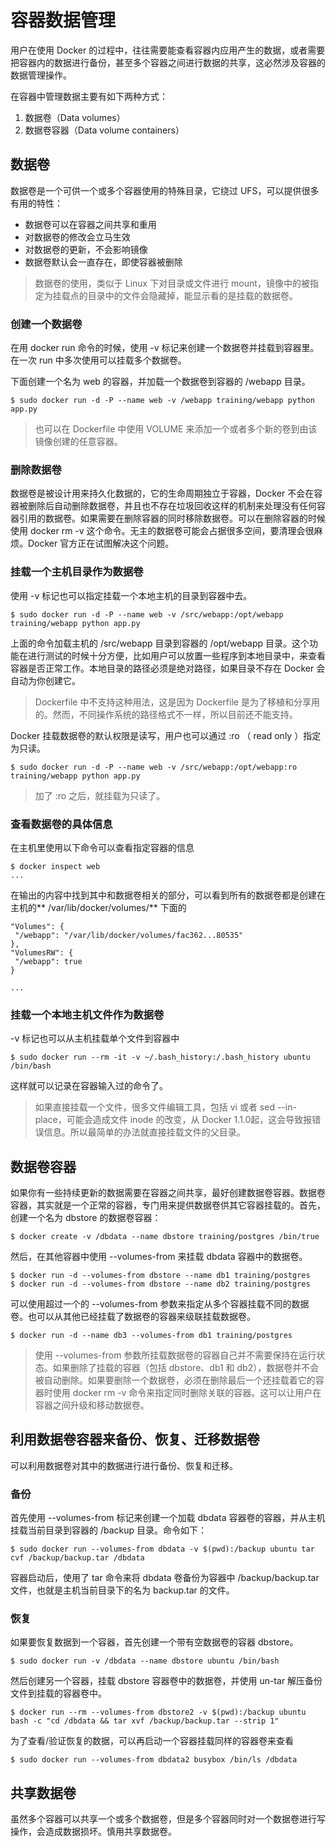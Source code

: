 # 容器数据管理

用户在使用 Docker 的过程中，往往需要能查看容器内应用产生的数据，或者需要把容器内的数据进行备份，甚至多个容器之间进行数据的共享，这必然涉及容器的数据管理操作。

在容器中管理数据主要有如下两种方式：

1. 数据卷（Data volumes）
2. 数据卷容器（Data volume containers）

## 数据卷
数据卷是一个可供一个或多个容器使用的特殊目录，它绕过 UFS，可以提供很多有用的特性：

- 数据卷可以在容器之间共享和重用
- 对数据卷的修改会立马生效
- 对数据卷的更新，不会影响镜像
- 数据卷默认会一直存在，即使容器被删除

> 数据卷的使用，类似于 Linux 下对目录或文件进行 mount，镜像中的被指定为挂载点的目录中的文件会隐藏掉，能显示看的是挂载的数据卷。

### 创建一个数据卷

在用 docker run 命令的时候，使用 -v 标记来创建一个数据卷并挂载到容器里。在一次 run 中多次使用可以挂载多个数据卷。

下面创建一个名为 web 的容器，并加载一个数据卷到容器的 /webapp 目录。

```
$ sudo docker run -d -P --name web -v /webapp training/webapp python app.py
```

> 也可以在 Dockerfile 中使用 VOLUME 来添加一个或者多个新的卷到由该镜像创建的任意容器。

### 删除数据卷
数据卷是被设计用来持久化数据的，它的生命周期独立于容器，Docker 不会在容器被删除后自动删除数据卷，并且也不存在垃圾回收这样的机制来处理没有任何容器引用的数据卷。如果需要在删除容器的同时移除数据卷。可以在删除容器的时候使用 docker rm -v 这个命令。无主的数据卷可能会占据很多空间，要清理会很麻烦。Docker 官方正在试图解决这个问题。

### 挂载一个主机目录作为数据卷

使用 -v 标记也可以指定挂载一个本地主机的目录到容器中去。

```
$ sudo docker run -d -P --name web -v /src/webapp:/opt/webapp training/webapp python app.py
```

上面的命令加载主机的 /src/webapp 目录到容器的 /opt/webapp 目录。这个功能在进行测试的时候十分方便，比如用户可以放置一些程序到本地目录中，来查看容器是否正常工作。本地目录的路径必须是绝对路径，如果目录不存在 Docker 会自动为你创建它。

> Dockerfile 中不支持这种用法，这是因为 Dockerfile 是为了移植和分享用的。然而，不同操作系统的路径格式不一样，所以目前还不能支持。

Docker 挂载数据卷的默认权限是读写，用户也可以通过 :ro （ read only ）指定为只读。

```
$ sudo docker run -d -P --name web -v /src/webapp:/opt/webapp:ro
training/webapp python app.py
```

> 加了 :ro 之后，就挂载为只读了。
### 查看数据卷的具体信息

在主机里使用以下命令可以查看指定容器的信息

```
$ docker inspect web
...
```

在输出的内容中找到其中和数据卷相关的部分，可以看到所有的数据卷都是创建在主机的** /var/lib/docker/volumes/** 下面的

```
"Volumes": {
 "/webapp": "/var/lib/docker/volumes/fac362...80535"
},
"VolumesRW": {
 "/webapp": true
}
 
...
```

### 挂载一个本地主机文件作为数据卷

-v 标记也可以从主机挂载单个文件到容器中

```
$ sudo docker run --rm -it -v ~/.bash_history:/.bash_history ubuntu /bin/bash
```

这样就可以记录在容器输入过的命令了。

> 如果直接挂载一个文件，很多文件编辑工具，包括 vi 或者 sed --in-place，可能会造成文件 inode 的改变，从 Docker 1.1.0起，这会导致报错误信息。所以最简单的办法就直接挂载文件的父目录。

## 数据卷容器

如果你有一些持续更新的数据需要在容器之间共享，最好创建数据卷容器。数据卷容器，其实就是一个正常的容器，专门用来提供数据卷供其它容器挂载的。首先，创建一个名为 dbstore 的数据卷容器：

```
$ docker create -v /dbdata --name dbstore training/postgres /bin/true
```

然后，在其他容器中使用 --volumes-from 来挂载 dbdata 容器中的数据卷。

```
$ docker run -d --volumes-from dbstore --name db1 training/postgres
$ docker run -d --volumes-from dbstore --name db2 training/postgres
```

可以使用超过一个的 --volumes-from 参数来指定从多个容器挂载不同的数据卷。也可以从其他已经挂载了数据卷的容器来级联挂载数据卷。

```
$ docker run -d --name db3 --volumes-from db1 training/postgres
```

> 使用 --volumes-from 参数所挂载数据卷的容器自己并不需要保持在运行状态。如果删除了挂载的容器（包括 dbstore、db1 和 db2），数据卷并不会被自动删除。如果要删除一个数据卷，必须在删除最后一个还挂载着它的容器时使用 docker rm -v 命令来指定同时删除关联的容器。这可以让用户在容器之间升级和移动数据卷。

## 利用数据卷容器来备份、恢复、迁移数据卷
可以利用数据卷对其中的数据进行进行备份、恢复和迁移。

### 备份

首先使用 --volumes-from 标记来创建一个加载 dbdata 容器卷的容器，并从主机挂载当前目录到容器的 /backup 目录。命令如下：

```
$ sudo docker run --volumes-from dbdata -v $(pwd):/backup ubuntu tar cvf /backup/backup.tar /dbdata
```

容器启动后，使用了 tar 命令来将 dbdata 卷备份为容器中 /backup/backup.tar 文件，也就是主机当前目录下的名为 backup.tar 的文件。

### 恢复

如果要恢复数据到一个容器，首先创建一个带有空数据卷的容器 dbstore。

```
$ sudo docker run -v /dbdata --name dbstore ubuntu /bin/bash
```

然后创建另一个容器，挂载 dbstore 容器卷中的数据卷，并使用 un-tar 解压备份文件到挂载的容器卷中。

```
$ docker run --rm --volumes-from dbstore2 -v $(pwd):/backup ubuntu bash -c "cd /dbdata && tar xvf /backup/backup.tar --strip 1"
```

为了查看/验证恢复的数据，可以再启动一个容器挂载同样的容器卷来查看

```
$ sudo docker run --volumes-from dbdata2 busybox /bin/ls /dbdata
```

## 共享数据卷

虽然多个容器可以共享一个或多个数据卷，但是多个容器同时对一个数据卷进行写操作，会造成数据损坏。慎用共享数据卷。 
